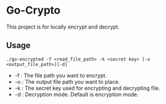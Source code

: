 # Go-Crypto

This project is for locally encrypt and decrypt.

## Usage
```shell
./go-encrypted -f <read_file_path> -k <secret key> [-o <output_file_path>][-d]
```
* -f : The file path you want to encrypt.
* -o : The output file path you want to place.
* -k : The secret key used for encrypting and decrypting file.
* -d : Decryption mode. Default is encryption mode.